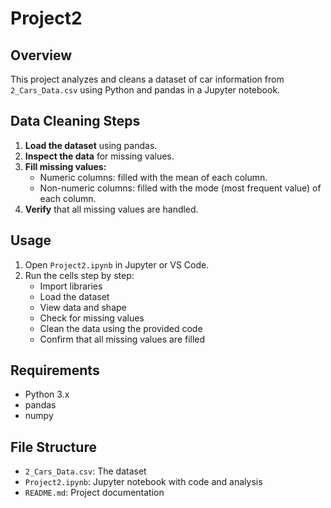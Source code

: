 # Project2

## Overview
This project analyzes and cleans a dataset of car information from `2_Cars_Data.csv` using Python and pandas in a Jupyter notebook.

## Data Cleaning Steps
1. **Load the dataset** using pandas.
2. **Inspect the data** for missing values.
3. **Fill missing values:**
	- Numeric columns: filled with the mean of each column.
	- Non-numeric columns: filled with the mode (most frequent value) of each column.
4. **Verify** that all missing values are handled.

## Usage
1. Open `Project2.ipynb` in Jupyter or VS Code.
2. Run the cells step by step:
	- Import libraries
	- Load the dataset
	- View data and shape
	- Check for missing values
	- Clean the data using the provided code
	- Confirm that all missing values are filled

## Requirements
- Python 3.x
- pandas
- numpy

## File Structure
- `2_Cars_Data.csv`: The dataset
- `Project2.ipynb`: Jupyter notebook with code and analysis
- `README.md`: Project documentation